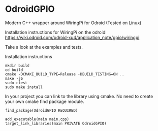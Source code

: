 # OdroidGPIO
Modern C++ wrapper around WiringPi for Odroid (Tested on Linux)

Installation instructions for WiringPi on the odroid
https://wiki.odroid.com/odroid-xu4/application_note/gpio/wiringpi

Take a look at the examples and tests.

Installation instructions
```
mkdir build
cd build
cmake -DCMAKE_BUILD_TYPE=Release -DBUILD_TESTING=ON ..
make -j6
sudo ctest 
sudo make install
```

In your project you can link to the library using cmake. No need to create your own cmake find package module.
```
find_package(OdroidGPIO REQUIRED)

add_executable(main main.cpp)
target_link_libraries(main PRIVATE OdroidGPIO)
```
